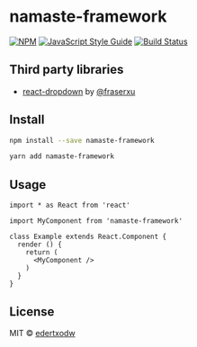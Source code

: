 # namaste-framework

>

[![NPM](https://img.shields.io/npm/v/namaste-framework.svg)](https://www.npmjs.com/package/namaste-framework) [![JavaScript Style Guide](https://img.shields.io/badge/code_style-standard-brightgreen.svg)](https://standardjs.com) [![Build Status](https://travis-ci.org/edertxodw/namaste-framework.svg?branch=master)](https://travis-ci.org/edertxodw/namaste-framework)

## Third party libraries
* [react-dropdown](https://github.com/fraserxu/react-dropdown) by [@fraserxu](https://github.com/fraserxu)

## Install

```bash
npm install --save namaste-framework
```

```bash
yarn add namaste-framework
```

## Usage

```tsx
import * as React from 'react'

import MyComponent from 'namaste-framework'

class Example extends React.Component {
  render () {
    return (
      <MyComponent />
    )
  }
}
```

## License

MIT © [edertxodw](https://github.com/edertxodw)
